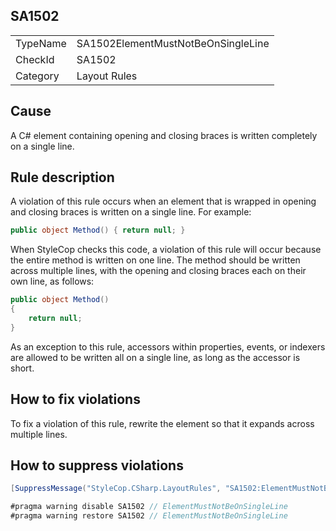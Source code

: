 ﻿## SA1502

<table>
<tr>
  <td>TypeName</td>
  <td>SA1502ElementMustNotBeOnSingleLine</td>
</tr>
<tr>
  <td>CheckId</td>
  <td>SA1502</td>
</tr>
<tr>
  <td>Category</td>
  <td>Layout Rules</td>
</tr>
</table>

## Cause

A C# element containing opening and closing braces is written completely on a single line.

## Rule description

A violation of this rule occurs when an element that is wrapped in opening and closing braces is written on a single line. For example:

```csharp
public object Method() { return null; }
```

When StyleCop checks this code, a violation of this rule will occur because the entire method is written on one line. The method should be written across multiple lines, with the opening and closing braces each on their own line, as follows:

```csharp
public object Method()
{
    return null; 
}
```

As an exception to this rule, accessors within properties, events, or indexers are allowed to be written all on a single line, as long as the accessor is short.

## How to fix violations

To fix a violation of this rule, rewrite the element so that it expands across multiple lines.

## How to suppress violations

```csharp
[SuppressMessage("StyleCop.CSharp.LayoutRules", "SA1502:ElementMustNotBeOnSingleLine", Justification = "Reviewed.")]
```

```csharp
#pragma warning disable SA1502 // ElementMustNotBeOnSingleLine
#pragma warning restore SA1502 // ElementMustNotBeOnSingleLine
```
